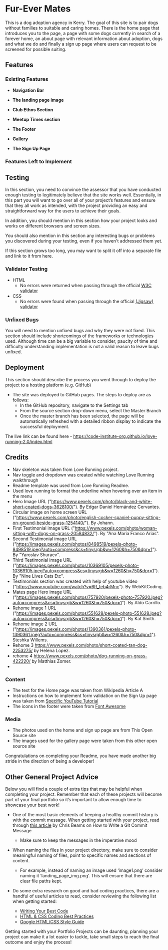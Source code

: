 # Fur-Ever Mates

This is a dog adoption agency in Kerry. The goal of this site is to pair dogs without families to suitable and caring homes. There is the home page that introduces you to the page, a page with some dogs currently in search of a forever home, an about page with relevant information about adoption, dogs and what we do and finally a sign up page where users can request to be screened for possible suiting.

## Features 



### Existing Features

- __Navigation Bar__


- __The landing page image__



- __Club Ethos Section__



- __Meetup Times section__



- __The Footer__ 


- __Gallery__


- __The Sign Up Page__



### Features Left to Implement


## Testing 

In this section, you need to convince the assessor that you have conducted enough testing to legitimately believe that the site works well. Essentially, in this part you will want to go over all of your project’s features and ensure that they all work as intended, with the project providing an easy and straightforward way for the users to achieve their goals.

In addition, you should mention in this section how your project looks and works on different browsers and screen sizes.

You should also mention in this section any interesting bugs or problems you discovered during your testing, even if you haven't addressed them yet.

If this section grows too long, you may want to split it off into a separate file and link to it from here.


### Validator Testing 

- HTML
  - No errors were returned when passing through the official [W3C validator](https://validator.w3.org/nu/?doc=https%3A%2F%2Fcode-institute-org.github.io%2Flove-running-2.0%2Findex.html)
- CSS
  - No errors were found when passing through the official [(Jigsaw) validator](https://jigsaw.w3.org/css-validator/validator?uri=https%3A%2F%2Fvalidator.w3.org%2Fnu%2F%3Fdoc%3Dhttps%253A%252F%252Fcode-institute-org.github.io%252Flove-running-2.0%252Findex.html&profile=css3svg&usermedium=all&warning=1&vextwarning=&lang=en#css)

### Unfixed Bugs

You will need to mention unfixed bugs and why they were not fixed. This section should include shortcomings of the frameworks or technologies used. Although time can be a big variable to consider, paucity of time and difficulty understanding implementation is not a valid reason to leave bugs unfixed. 

## Deployment

This section should describe the process you went through to deploy the project to a hosting platform (e.g. GitHub) 

- The site was deployed to GitHub pages. The steps to deploy are as follows: 
  - In the GitHub repository, navigate to the Settings tab 
  - From the source section drop-down menu, select the Master Branch
  - Once the master branch has been selected, the page will be automatically refreshed with a detailed ribbon display to indicate the successful deployment. 

The live link can be found here - https://code-institute-org.github.io/love-running-2.0/index.html 


## Credits 

- Nav skeleton was taken from Love Running project.
- Nav toggle and dropdown was created while watching Love Running walkthrough
- Readme template was used from Love Running Readme.
- Used love running to format the underline when hovering over an item in the menu
- Hero Image URL ("https://www.pexels.com/photo/black-and-white-short-coated-dogs-3628100/"). By Edgar Daniel Hernández Cervantes.
- Circular image on home screen URL ("https://www.pexels.com/photo/english-cocker-spaniel-puppy-sitting-on-ground-beside-grass-1254140/"). By Johann.
- First Testimonial image URL ("https://www.pexels.com/photo/woman-sitting-with-dogs-on-grass-20584832/"). By "Ana María Franco Arias".
- Second Testimonial image URL ("https://images.pexels.com/photos/8498519/pexels-photo-8498519.jpeg?auto=compress&cs=tinysrgb&w=1260&h=750&dpr=1"). By "Yaroslav Shuraev".
- Third Testimonial image URL ("https://images.pexels.com/photos/10369105/pexels-photo-10369105.jpeg?auto=compress&cs=tinysrgb&w=1260&h=750&dpr=1"). By "Nine Lives Cats Etc".
- Testimonials section was created with help of youtube video ("https://www.youtube.com/watch?v=6R_feb4rMnc"). By WebKitCoding.
- Mates page Hero image URL ("https://images.pexels.com/photos/757920/pexels-photo-757920.jpeg?auto=compress&cs=tinysrgb&w=1260&h=750&dpr=1"). By Aldo Carrillo.
- Rehome image 1 URL ("https://images.pexels.com/photos/551628/pexels-photo-551628.jpeg?auto=compress&cs=tinysrgb&w=1260&h=750&dpr=1"). By Kat Smith.
- Rehome image 2 URL ("https://images.pexels.com/photos/1390361/pexels-photo-1390361.jpeg?auto=compress&cs=tinysrgb&w=1260&h=750&dpr=1"). Steshka Willems.
- Rehome 3 https://www.pexels.com/photo/short-coated-tan-dog-2253275/ by Helena Lopez.
- rehome 4 https://www.pexels.com/photo/dog-running-on-grass-422220/ by Matthias Zomer.
- 

### Content 

- The text for the Home page was taken from Wikipedia Article A
- Instructions on how to implement form validation on the Sign Up page was taken from [Specific YouTube Tutorial](https://www.youtube.com/)
- The icons in the footer were taken from [Font Awesome](https://fontawesome.com/)

### Media

- The photos used on the home and sign up page are from This Open Source site
- The images used for the gallery page were taken from this other open source site


Congratulations on completing your Readme, you have made another big stride in the direction of being a developer! 

## Other General Project Advice

Below you will find a couple of extra tips that may be helpful when completing your project. Remember that each of these projects will become part of your final portfolio so it’s important to allow enough time to showcase your best work! 

- One of the most basic elements of keeping a healthy commit history is with the commit message. When getting started with your project, read through [this article](https://chris.beams.io/posts/git-commit/) by Chris Beams on How to Write  a Git Commit Message 
  - Make sure to keep the messages in the imperative mood 

- When naming the files in your project directory, make sure to consider meaningful naming of files, point to specific names and sections of content.
  - For example, instead of naming an image used ‘image1.png’ consider naming it ‘landing_page_img.png’. This will ensure that there are clear file paths kept. 

- Do some extra research on good and bad coding practices, there are a handful of useful articles to read, consider reviewing the following list when getting started:
  - [Writing Your Best Code](https://learn.shayhowe.com/html-css/writing-your-best-code/)
  - [HTML & CSS Coding Best Practices](https://medium.com/@inceptiondj.info/html-css-coding-best-practice-fadb9870a00f)
  - [Google HTML/CSS Style Guide](https://google.github.io/styleguide/htmlcssguide.html#General)

Getting started with your Portfolio Projects can be daunting, planning your project can make it a lot easier to tackle, take small steps to reach the final outcome and enjoy the process! 
